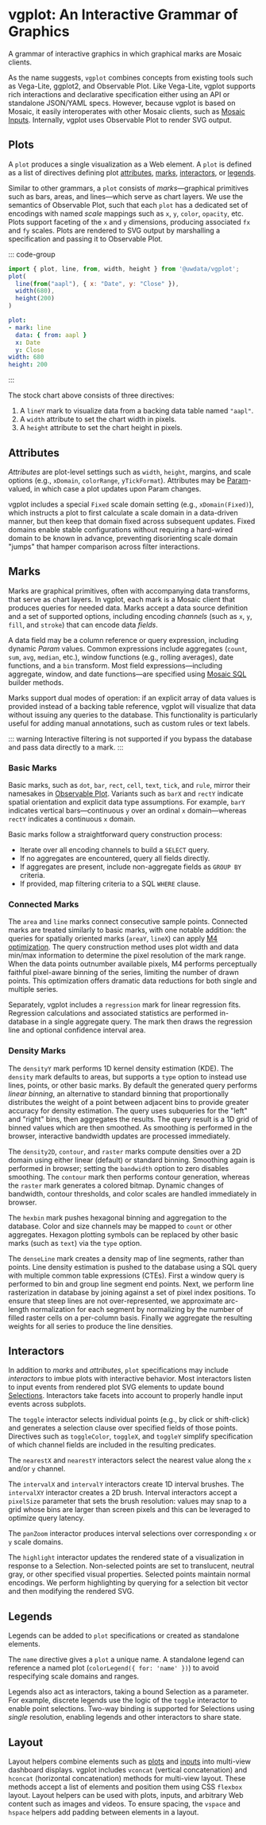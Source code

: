 <script setup>
  import { reset } from '@uwdata/vgplot';
  reset();
</script>

# vgplot: An Interactive Grammar of Graphics

A grammar of interactive graphics in which graphical marks are Mosaic clients.

<Example spec="/specs/yaml/mark-types.yaml" />

As the name suggests, `vgplot` combines concepts from existing tools such as Vega-Lite, ggplot2, and Observable Plot.
Like Vega-Lite, vgplot supports rich interactions and declarative specification either using an API or standalone JSON/YAML specs.
However, because vgplot is based on Mosaic, it easily interoperates with other Mosaic clients, such as [Mosaic Inputs](/inputs/).
Internally, vgplot uses Observable Plot to render SVG output.

## Plots

A `plot` produces a single visualization as a Web element.
A `plot` is defined as a list of directives defining plot [attributes](#attributes), [marks](#marks), [interactors](#interactors), or [legends](#legends).

Similar to other grammars, a `plot` consists of _marks_&mdash;graphical primitives such as bars, areas, and lines&mdash;which serve as chart layers.
We use the semantics of Observable Plot, such that each `plot` has a dedicated set of encodings with named _scale_ mappings such as `x`, `y`, `color`, `opacity`, etc.
Plots support faceting of the `x` and `y` dimensions, producing associated `fx` and `fy` scales.
Plots are rendered to SVG output by marshalling a specification and passing it to Observable Plot.

<Example spec="/specs/yaml/line.yaml" />

::: code-group
``` js [JavaScript]
import { plot, line, from, width, height } from '@uwdata/vgplot';
plot(
  line(from("aapl"), { x: "Date", y: "Close" }),
  width(680),
  height(200)
)
```
``` yaml [YAML]
plot:
- mark: line
  data: { from: aapl }
  x: Date
  y: Close
width: 680
height: 200
```
:::

The stock chart above consists of three directives:

1. A `lineY` mark to visualize data from a backing data table named `"aapl"`.
2. A `width` attribute to set the chart width in pixels.
3. A `height` attribute to set the chart height in pixels.

## Attributes

_Attributes_ are plot-level settings such as `width`, `height`, margins, and scale options (e.g., `xDomain`, `colorRange`, `yTickFormat`). Attributes may be [Param](/core/#params)-valued, in which case a plot updates upon Param changes.

vgplot includes a special `Fixed` scale domain setting (e.g., `xDomain(Fixed)`), which instructs a plot to first calculate a scale domain in a data-driven manner, but then keep that domain fixed across subsequent updates.
Fixed domains enable stable configurations without requiring a hard-wired domain to be known in advance, preventing disorienting scale domain "jumps" that hamper comparison across filter interactions.

## Marks

Marks are graphical primitives, often with accompanying data transforms, that serve as chart layers.
In vgplot, each mark is a Mosaic client that produces queries for needed data.
Marks accept a data source definition and a set of supported options, including encoding *channels* (such as `x`, `y`, `fill`, and `stroke`) that can encode data *fields*.

A data field may be a column reference or query expression, including dynamic _Param_ values.
Common expressions include aggregates (`count`, `sum`, `avg`, `median`, etc.), window functions (e.g., rolling averages), date functions, and a `bin` transform.
Most field expressions&mdash;including aggregate, window, and date functions&mdash;are specified using [Mosaic SQL](/sql/) builder methods.

Marks support dual modes of operation: if an explicit array of data values is provided instead of a backing table reference, vgplot will visualize that data without issuing any queries to the database. This functionality is particularly useful for adding manual annotations, such as custom rules or text labels.

::: warning
Interactive filtering is not supported if you bypass the database and pass data directly to a mark.
:::

### Basic Marks

Basic marks, such as `dot`, `bar`, `rect`, `cell`, `text`, `tick`, and `rule`, mirror their namesakes in [Observable Plot](https://observablehq.com/plot/).
Variants such as `barX` and `rectY` indicate spatial orientation and explicit data type assumptions. For example, `barY` indicates vertical bars&mdash;continuous `y` over an ordinal `x` domain&mdash;whereas `rectY` indicates a continuous `x` domain.

Basic marks follow a straightforward query construction process:

- Iterate over all encoding channels to build a `SELECT` query.
- If no aggregates are encountered, query all fields directly.
- If aggregates are present, include non-aggregate fields as `GROUP BY` criteria.
- If provided, map filtering criteria to a SQL `WHERE` clause.

### Connected Marks

The `area` and `line` marks connect consecutive sample points.
Connected marks are treated similarly to basic marks, with one notable addition: the queries for spatially oriented marks (`areaY`, `lineX`) can apply [M4 optimization](https://observablehq.com/@uwdata/m4-scalable-time-series-visualization). The query construction method uses plot width and data min/max information to determine the pixel resolution of the mark range. When the data points outnumber available pixels, M4 performs perceptually faithful pixel-aware binning of the series, limiting the number of drawn points. This optimization offers dramatic data reductions for both single and multiple series.

Separately, vgplot includes a `regression` mark for linear regression fits. Regression calculations and associated statistics are performed in-database in a single aggregate query. The mark then draws the regression line and optional confidence interval area.

### Density Marks

The `densityY` mark performs 1D kernel density estimation (KDE).
The `density` mark defaults to areas, but supports a `type` option to instead use lines, points, or other basic marks.
By default the generated query performs _linear binning_, an alternative to standard binning that proportionally distributes the weight of a point between adjacent bins to provide greater accuracy for density estimation. The query uses subqueries for the "left" and "right" bins, then aggregates the results. The query result is a 1D grid of binned values which are then smoothed. As smoothing is performed in the browser, interactive bandwidth updates are processed immediately.

The `density2D`, `contour`, and `raster` marks compute densities over a 2D domain using either linear (default) or standard binning. Smoothing again is performed in browser; setting the `bandwidth` option to zero disables smoothing. The `contour` mark then performs contour generation, whereas the `raster` mark generates a colored bitmap. Dynamic changes of bandwidth, contour thresholds, and color scales are handled immediately in browser.

The `hexbin` mark pushes hexagonal binning and aggregation to the database. Color and size channels may be mapped to `count` or other aggregates. Hexagon plotting symbols can be replaced by other basic marks (such as `text`) via the `type` option.

The `denseLine` mark creates a density map of line segments, rather than points.
Line density estimation is pushed to the database using a SQL query with multiple common table expressions (CTEs). First a window query is performed to bin and group line segment end points. Next, we perform line rasterization in database by joining against a set of pixel index positions. To ensure that steep lines are not over-represented, we approximate arc-length normalization for each segment by normalizing by the number of filled raster cells on a per-column basis. Finally we aggregate the resulting weights for all series to produce the line densities.

## Interactors

In addition to _marks_ and _attributes_, `plot` specifications may include _interactors_ to imbue plots with interactive behavior. Most interactors listen to input events from rendered plot SVG elements to update bound [Selections](/core/#selections). Interactors take facets into account to properly handle input events across subplots.

The `toggle` interactor selects individual points (e.g., by click or shift-click) and generates a selection clause over specified fields of those points. Directives such as `toggleColor`, `toggleX`, and `toggleY` simplify specification of which channel fields are included in the resulting predicates.

The `nearestX` and `nearestY` interactors select the nearest value along the `x` and/or `y` channel.

The `intervalX` and `intervalY` interactors create 1D interval brushes.
The `intervalXY` interactor creates a 2D brush.
Interval interactors accept a `pixelSize` parameter that sets the brush resolution: values may snap to a grid whose bins are larger than screen pixels and this can be leveraged to optimize query latency.

The `panZoom` interactor produces interval selections over corresponding `x` or `y` scale domains.

The `highlight` interactor updates the rendered state of a visualization in response to a Selection.
Non-selected points are set to translucent, neutral gray, or other specified visual properties.
Selected points maintain normal encodings.
We perform highlighting by querying for a selection bit vector and then modifying the rendered SVG.

## Legends

Legends can be added to `plot` specifications or created as standalone elements.

The `name` directive gives a `plot` a unique name.
A standalone legend can reference a named plot (`colorLegend({ for: 'name' })`) to avoid respecifying scale domains and ranges.

Legends also act as interactors, taking a bound Selection as a parameter.
For example, discrete legends use the logic of the `toggle` interactor to enable point selections.
Two-way binding is supported for Selections using _single_ resolution, enabling legends and other interactors to share state.

## Layout

Layout helpers combine elements such as [plots](#plots) and [inputs](/inputs/) into multi-view dashboard displays.
vgplot includes `vconcat` (vertical concatenation) and `hconcat` (horizontal concatenation) methods for multi-view layout.
These methods accept a list of elements and position them using CSS `flexbox` layout.
Layout helpers can be used with plots, inputs, and arbitrary Web content such as images and videos.
To ensure spacing, the `vspace` and `hspace` helpers add padding between elements in a layout.
